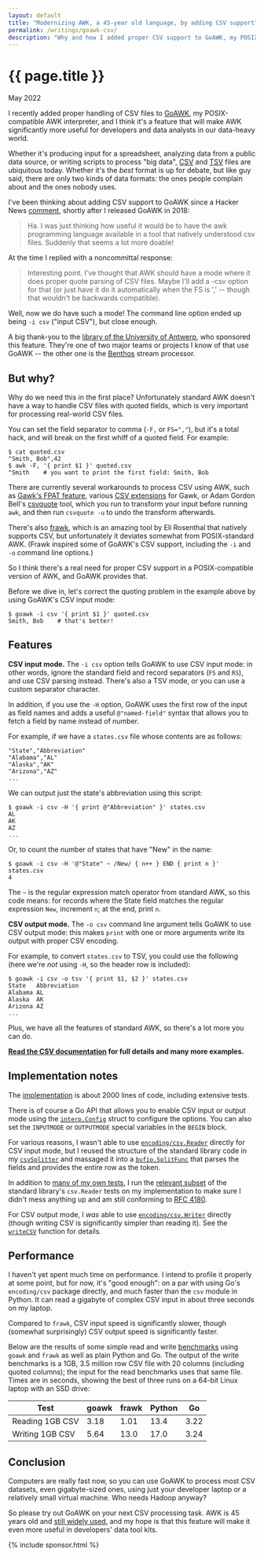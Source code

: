 ```yaml
---
layout: default
title: "Modernizing AWK, a 45-year old language, by adding CSV support"
permalink: /writings/goawk-csv/
description: "Why and how I added proper CSV support to GoAWK, my POSIX-compatible AWK interpreter."
---
```

<h1>{{ page.title }}</h1>
<p class="subtitle">May 2022</p>


I recently added proper handling of CSV files to [GoAWK](https://github.com/hyblancode/goawk), my POSIX-compatible AWK interpreter, and I think it's a feature that will make AWK significantly more useful for developers and data analysts in our data-heavy world.

Whether it's producing input for a spreadsheet, analyzing data from a public data source, or writing scripts to process "big data", [CSV](https://en.wikipedia.org/wiki/Comma-separated_values) and [TSV](https://en.wikipedia.org/wiki/Tab-separated_values) files are ubiquitous today. Whether it's the *best* format is up for debate, but like guy said, there are only two kinds of data formats: the ones people complain about and the ones nobody uses.

I've been thinking about adding CSV support to GoAWK since a Hacker News [comment](https://news.ycombinator.com/item?id=17786824), shortly after I released GoAWK in 2018:

> Ha. I was just thinking how useful it would be to have the awk programming language available in a tool that natively understood csv files. Suddenly that seems a lot more doable!

At the time I replied with a noncommittal response:

> Interesting point. I've thought that AWK should have a mode where it does proper quote parsing of CSV files. Maybe I'll add a -csv option for that (or just have it do it automatically when the FS is ',' -- though that wouldn't be backwards compatible).

Well, now we do have such a mode! The command line option ended up being `-i csv` ("input CSV"), but close enough.

A big thank-you to the [library of the University of Antwerp](https://www.uantwerpen.be/en/library/), who sponsored this feature. They're one of two major teams or projects I know of that use GoAWK -- the other one is the [Benthos](https://github.com/benthosdev/benthos) stream processor.


## But why?

Why do we need this in the first place? Unfortunately standard AWK doesn't have a way to handle CSV files with quoted fields, which is very important for processing real-world CSV files.

You can set the field separator to comma (`-F,` or `FS=","`), but it's a total hack, and will break on the first whiff of a quoted field. For example:

```
$ cat quoted.csv
"Smith, Bob",42
$ awk -F, '{ print $1 }' quoted.csv
"Smith    # you want to print the first field: Smith, Bob
```

There are currently several workarounds to process CSV using AWK, such as [Gawk's FPAT feature](https://www.gnu.org/software/gawk/manual/html_node/Splitting-By-Content.html), various [CSV extensions](http://mcollado.z15.es/xgawk/) for Gawk, or Adam Gordon Bell's [csvquote](https://github.com/adamgordonbell/csvquote) tool, which you run to transform your input before running `awk`, and then run `csvquote -u` to undo the transform afterwards.

There's also [frawk](https://github.com/ezrosent/frawk), which is an amazing tool by Eli Rosenthal that natively supports CSV, but unfortunately it deviates somewhat from POSIX-standard AWK. (Frawk inspired some of GoAWK's CSV support, including the `-i` and `-o` command line options.)

So I think there's a real need for proper CSV support in a POSIX-compatible version of AWK, and GoAWK provides that.

Before we dive in, let's correct the quoting problem in the example above by using GoAWK's CSV input mode:

```
$ goawk -i csv '{ print $1 }' quoted.csv
Smith, Bob    # that's better!
```


## Features

**CSV input mode.** The `-i csv` option tells GoAWK to use CSV input mode: in other words, ignore the standard field and record separators (`FS` and `RS`), and use CSV parsing instead. There's also a TSV mode, or you can use a custom separator character.

In addition, if you use the `-H` option, GoAWK uses the first row of the input as field names and adds a useful `@"named-field"` syntax that allows you to fetch a field by name instead of number.

For example, if we have a `states.csv` file whose contents are as follows:

```
"State","Abbreviation"
"Alabama","AL"
"Alaska","AK"
"Arizona","AZ"
...
```

We can output just the state's abbreviation using this script:

```
$ goawk -i csv -H '{ print @"Abbreviation" }' states.csv
AL
AK
AZ
...
```

Or, to count the number of states that have "New" in the name:

```
$ goawk -i csv -H '@"State" ~ /New/ { n++ } END { print n }' states.csv
4
```

The `~` is the regular expression match operator from standard AWK, so this code means: for records where the State field matches the regular expression `New`, increment `n`; at the end, print `n`.

**CSV output mode.** The `-o csv` command line argument tells GoAWK to use CSV output mode: this makes `print` with one or more arguments write its output with proper CSV encoding.

For example, to convert `states.csv` to TSV, you could use the following (here we're *not* using `-H`, so the header row is included):

```
$ goawk -i csv -o tsv '{ print $1, $2 }' states.csv
State   Abbreviation
Alabama AL
Alaska  AK
Arizona AZ
...
```

Plus, we have all the features of standard AWK, so there's a lot more you can do.

**[Read the CSV documentation](https://github.com/hyblancode/goawk/blob/master/docs/csv.md) for full details and many more examples.**


## Implementation notes

The [implementation](https://github.com/hyblancode/goawk/pull/107) is about 2000 lines of code, including extensive tests.

There is of course a Go API that allows you to enable CSV input or output mode using the [`interp.Config`](https://pkg.go.dev/github.com/hyblancode/goawk/interp#Config) struct to configure the options. You can also set the `INPUTMODE` or `OUTPUTMODE` special variables in the `BEGIN` block.

For various reasons, I wasn't able to use [`encoding/csv.Reader`](https://pkg.go.dev/encoding/csv#Reader) directly for CSV input mode, but I reused the structure of the standard library code in my [`csvSplitter`](https://github.com/hyblancode/goawk/blob/acb9a737b8df4628a3fd980254d1b88a87e1933d/interp/io.go#L422) and massaged it into a [`bufio.SplitFunc`](https://pkg.go.dev/bufio#SplitFunc) that parses the fields and provides the entire row as the token.

In addition to [many of my own tests](https://github.com/hyblancode/goawk/blob/acb9a737b8df4628a3fd980254d1b88a87e1933d/interp/interp_test.go#L1453), I run the [relevant subset](https://github.com/hyblancode/goawk/blob/master/interp/csvreader_test.go) of the standard library's `csv.Reader` tests on my implementation to make sure I didn't mess anything up and am still conforming to [RFC 4180](https://www.rfc-editor.org/rfc/rfc4180.html).

For CSV output mode, I *was* able to use [`encoding/csv.Writer`](https://pkg.go.dev/encoding/csv#Writer) directly (though writing CSV is significantly simpler than reading it). See the [`writeCSV`](https://github.com/hyblancode/goawk/blob/acb9a737b8df4628a3fd980254d1b88a87e1933d/interp/io.go#L67) function for details.


## Performance

I haven't yet spent much time on performance. I intend to profile it properly at some point, but for now, it's "good enough": on a par with using Go's `encoding/csv` package directly, and much faster than the `csv` module in Python. It can read a gigabyte of complex CSV input in about three seconds on my laptop.

Compared to `frawk`, CSV input speed is significantly slower, though (somewhat surprisingly) CSV output speed is significantly faster.

Below are the results of some simple read and write [benchmarks](https://github.com/hyblancode/goawk/blob/master/scripts/csvbench) using `goawk` and `frawk` as well as plain Python and Go. The output of the write benchmarks is a 1GB, 3.5 million row CSV file with 20 columns (including quoted columns); the input for the read benchmarks uses that same file. Times are in seconds, showing the best of three runs on a 64-bit Linux laptop with an SSD drive:

Test            | goawk | frawk | Python |   Go
--------------- | ----- | ----- | ------ | ----
Reading 1GB CSV |  3.18 |  1.01 |   13.4 | 3.22
Writing 1GB CSV |  5.64 |  13.0 |   17.0 | 3.24


## Conclusion

Computers are really fast now, so you can use GoAWK to process most CSV datasets, even gigabyte-sized ones, using just your developer laptop or a relatively small virtual machine. Who needs Hadoop anyway?

So please try out GoAWK on your next CSV processing task. AWK is 45 years old and [still widely used](https://lwn.net/Articles/820829/), and my hope is that this feature will make it even more useful in developers' data tool kits.


{% include sponsor.html %}
